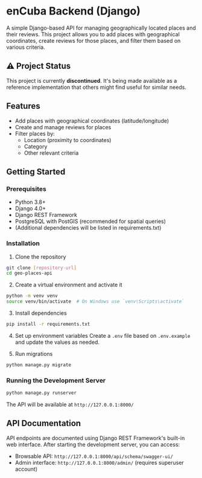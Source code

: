 # enCuba Backend (Django)

A simple Django-based API for managing geographically located places and their reviews. This project allows you to add places with geographical coordinates, create reviews for those places, and filter them based on various criteria.

## ⚠️ Project Status
This project is currently **discontinued**. It's being made available as a reference implementation that others might find useful for similar needs.

## Features

- Add places with geographical coordinates (latitude/longitude)
- Create and manage reviews for places
- Filter places by:
  - Location (proximity to coordinates)
  - Category
  - Other relevant criteria

## Getting Started

### Prerequisites
- Python 3.8+
- Django 4.0+
- Django REST Framework
- PostgreSQL with PostGIS (recommended for spatial queries)
- (Additional dependencies will be listed in requirements.txt)

### Installation

1. Clone the repository
```bash
git clone [repository-url]
cd geo-places-api
```

2. Create a virtual environment and activate it
```bash
python -m venv venv
source venv/bin/activate  # On Windows use `venv\Scripts\activate`
```

3. Install dependencies
```bash
pip install -r requirements.txt
```

4. Set up environment variables
Create a `.env` file based on `.env.example` and update the values as needed.

5. Run migrations
```bash
python manage.py migrate
```

### Running the Development Server

```bash
python manage.py runserver
```

The API will be available at `http://127.0.0.1:8000/`

## API Documentation

API endpoints are documented using Django REST Framework's built-in web interface. After starting the development server, you can access:

- Browsable API: `http://127.0.0.1:8000/api/schema/swagger-ui/`
- Admin interface: `http://127.0.0.1:8000/admin/` (requires superuser account)

